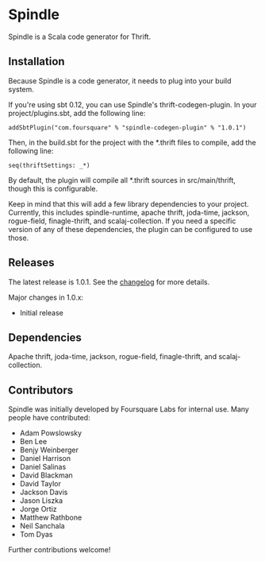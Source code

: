 # Spindle

Spindle is a Scala code generator for Thrift.

## Installation

Because Spindle is a code generator, it needs to plug into your build system.

If you're using sbt 0.12, you can use Spindle's thrift-codegen-plugin. In your project/plugins.sbt,
add the following line:

    addSbtPlugin("com.foursquare" % "spindle-codegen-plugin" % "1.0.1")

Then, in the build.sbt for the project with the *.thrift files to compile, add the following line:

    seq(thriftSettings: _*)

By default, the plugin will compile all *.thrift sources in src/main/thrift, though this is
configurable.

Keep in mind that this will add a few library dependencies to your project. Currently, this
includes spindle-runtime, apache thrift, joda-time, jackson, rogue-field, finagle-thrift, and
scalaj-collection. If you need a specific version of any of these dependencies, the plugin can be
configured to use those.

## Releases

The latest release is 1.0.1. See the [changelog](https://github.com/foursquare/spindle/blob/master/CHANGELOG.md) for more details.

Major changes in 1.0.x:

- Initial release

## Dependencies

Apache thrift, joda-time, jackson, rogue-field, finagle-thrift, and scalaj-collection.

## Contributors

Spindle was initially developed by Foursquare Labs for internal use.
Many people have contributed:

- Adam Powslowsky
- Ben Lee
- Benjy Weinberger
- Daniel Harrison
- Daniel Salinas
- David Blackman
- David Taylor
- Jackson Davis
- Jason Liszka
- Jorge Ortiz
- Matthew Rathbone
- Neil Sanchala
- Tom Dyas

Further contributions welcome!
